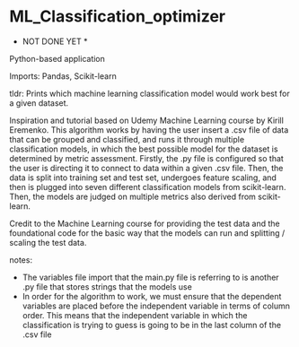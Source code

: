 # ML_Classification_optimizer

* NOT DONE YET *

Python-based application

Imports: Pandas, Scikit-learn

tldr: Prints which machine learning classification model would work best for a given dataset. 

Inspiration and tutorial based on Udemy Machine Learning course by Kirill Eremenko. This algorithm works by having the user insert a .csv file of data that can be grouped and classified, and runs it through multiple classification models, in which the best possible model for the dataset is determined by metric assessment. Firstly, the .py file is configured so that the user is directing it to connect to data within a given .csv file. Then, the data is split into training set and test set, undergoes feature scaling, and then is plugged into seven different classification models from scikit-learn. Then, the models are judged on multiple metrics also derived from scikit-learn. 

Credit to the Machine Learning course for providing the test data and the foundational code for the basic way that the models can run and splitting / scaling the test data. 

notes: 
- The variables file import that the main.py file is referring to is another .py file that stores strings that the models use 
- In order for the algorithm to work, we must ensure that the dependent variables are placed before the independent variable in terms of column order. This means that the independent variable in which the classification is trying to guess is going to be in the last column of the .csv file 
